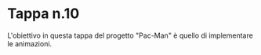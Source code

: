 # Tappa n.10
L'obiettivo in questa tappa del progetto "Pac-Man" è quello di implementare le animazioni.
